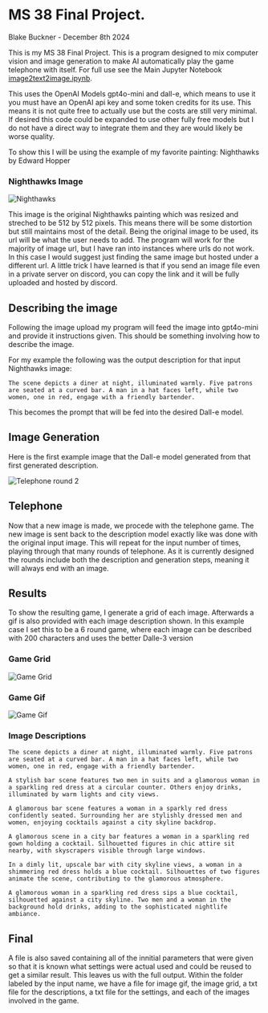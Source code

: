 # MS 38 Final Project. 
Blake Buckner - December 8th 2024

This is my MS 38 Final Project. 
This is a program designed to mix computer vision and image generation to make AI automatically play the game telephone with itself. For full use see the Main Jupyter Notebook [image2text2image.ipynb](image2text2image.ipynb).


This uses the OpenAI Models gpt4o-mini and dall-e, which means to use it you must have an OpenAI api key and some token credits for its use. This means it is not quite free to actually use but the costs are still very minimal. If desired this code could be expanded to use other fully free models but I do not have a direct way to integrate them and they are would likely be worse quality.

To show this I will be using the example of my favorite painting: Nighthawks by Edward Hopper

### Nighthawks Image
![Nighthawks](outputs/nighthawks/nighthawks_img_0.jpg)

This image is the original Nighthawks painting which was resized and streched to be 512 by 512 pixels. This means there will be some distortion but still maintains most of the detail. Being the original image to be used, its url will be what the user needs to add. The program will work for the majority of image url, but I have ran into instances where urls do not work. In this case I would suggest just finding the same image but hosted under a different url. A little trick I have learned is that if you send an image file even in a private server on discord, you can copy the link and it will be fully uploaded and hosted by discord.

## Describing the image

Following the image upload my program will feed the image into gpt4o-mini and provide it instructions given. This should be something involving how to describe the image.

For my example the following was the output description for that input Nighthawks image:

```plaintext
The scene depicts a diner at night, illuminated warmly. Five patrons are seated at a curved bar. A man in a hat faces left, while two women, one in red, engage with a friendly bartender.
```

This becomes the prompt that will be fed into the desired Dall-e model. 

## Image Generation

Here is the first example image that the Dall-e model generated from that first generated description.

![Telephone round 2](outputs/nighthawks/nighthawks_img_1.jpg)

## Telephone

Now that a new image is made, we procede with the telephone game. The new image is sent back to the description model exactly like was done with the original input image. This will repeat for the input number of times, playing through that many rounds of telephone. As it is currently designed the rounds include both the description and generation steps, meaning it will always end with an image.

## Results

To show the resulting game, I generate a grid of each image. Afterwards a gif is also provided with each image description shown. In this example case I set this to be a 6 round game, where each image can be described with 200 characters and uses the better Dalle-3 version

### Game Grid
![Game Grid](outputs/nighthawks/nighthawks_grid.png)

### Game Gif
![Game Gif](outputs/nighthawks/final_nighthawks.gif)

### Image Descriptions
```plaintext
The scene depicts a diner at night, illuminated warmly. Five patrons are seated at a curved bar. A man in a hat faces left, while two women, one in red, engage with a friendly bartender.

A stylish bar scene features two men in suits and a glamorous woman in a sparkling red dress at a circular counter. Others enjoy drinks, illuminated by warm lights and city views.

A glamorous bar scene features a woman in a sparkly red dress confidently seated. Surrounding her are stylishly dressed men and women, enjoying cocktails against a city skyline backdrop.

A glamorous scene in a city bar features a woman in a sparkling red gown holding a cocktail. Silhouetted figures in chic attire sit nearby, with skyscrapers visible through large windows.

In a dimly lit, upscale bar with city skyline views, a woman in a shimmering red dress holds a blue cocktail. Silhouettes of two figures animate the scene, contributing to the glamorous atmosphere.

A glamorous woman in a sparkling red dress sips a blue cocktail, silhouetted against a city skyline. Two men and a woman in the background hold drinks, adding to the sophisticated nightlife ambiance.
```

## Final
A file is also saved containing all of the innitial parameters that were given so that it is known what settings were actual used and could be reused to get a similar result. This leaves us with the full output. Within the folder labeled by the input name, we have a file for image gif, the image grid, a txt file for the descriptions, a txt file for the settings, and each of the images involved in the game.


